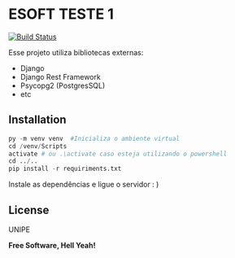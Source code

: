 # ESOFT TESTE 1
[![Build Status](https://travis-ci.org/joemccann/dillinger.svg?branch=master)](https://travis-ci.org/joemccann/dillinger)


Esse projeto utiliza bibliotecas externas:
- Django
- Django Rest Framework
- Psycopg2 (PostgresSQL)
- etc

## Installation
``` python
py -m venv venv  #Inicializa o ambiente virtual
cd /venv/Scripts
activate # ou .\activate caso esteja utilizando o powershell
cd ../..
pip install -r requiriments.txt
```

Instale as dependências e ligue o servidor : )

## License

UNIPE

**Free Software, Hell Yeah!**
